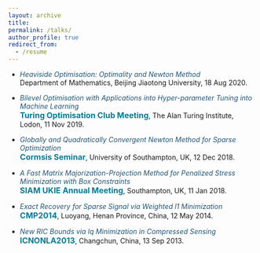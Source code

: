 ```yaml
---
layout: archive
title:  
permalink: /talks/
author_profile: true
redirect_from:
  - /resume
---
```


<style>
a:link {
  text-decoration: none;
}

a:visited {
  text-decoration: none;
}

a:hover {
  text-decoration: underline;
}

a:active {
  text-decoration: underline;
}
</style>


 * <a style="color:#225675" href='https://arxiv.org/abs/2007.15737' target="_blank"><i>Heaviside Optimisation: Optimality and Newton Method</i></a><br>
 Department of Mathematics, Beijing Jiaotong University, 18 Aug 2020.

 * <a style="color:#225675" href='https://shenglongzhou.github.io/files/Bilevel-optimisation-hyperparameter-tuning.pdf' target="_blank"><i>Bilevel Optimisation with Applications into Hyper-parameter Tuning into Machine Learning</i></a> <br>
 <a style="font-size: 16px; font-weight: bold; color:#007D98" href='https://turing-optimization.github.io/' target="_blank">Turing Optimisation Club Meeting</a>, The Alan Turing Institute, Lodon, 11 Nov 2019.

 * <a style="color:#225675" href='https://jmlr.org/papers/v22/19-026.html' target="_blank"><i>Globally and Quadratically Convergent Newton Method for Sparse Optimization</i></a><br>
<a style="font-size: 16px; font-weight: bold; color:#007D98" href='https://www.southampton.ac.uk/maths/news/seminars/2018/12/13-cormsis-seminar.page' target="_blank">Cormsis Seminar</a>, University of Southampton, UK, 12 Dec 2018.

* <a style="color:#225675" href='https://ieeexplore.ieee.org/document/8399531' target="_blank"><i>A Fast Matrix Majorization-Projection Method for Penalized Stress Minimization with Box Constraints</i></a><br>
<a style="font-size: 16px; font-weight: bold; color:#007D98" href='https://www.southampton.ac.uk/maths/news/seminars/2018/01/11-siam-seminar.page' target="_blank">SIAM UKIE Annual Meeting</a>, Southampton, UK, 11 Jan 2018.
 
* <a style="color:#225675" href='https://doi.org/10.1093/imaiai/iaw002' target="_blank"><i>Exact Recovery for Sparse Signal via Weighted l1 Minimization</i></a><br>
<a style="text-decoration:none; font-size: 16px; font-weight: bold; color:#007D98">CMP2014</a>, Luoyang, Henan Province, China, 12 May 2014. 

* <a style="color:#225675" href='https://arxiv.org/abs/1308.0455' target="_blank"><i>New RIC Bounds via lq Minimization in Compressed Sensing</i></a><br>
<a style="font-size: 16px; font-weight: bold; color:#007D98" href='http://lsec.cc.ac.cn/~icnonla13/index.htm' target="_blank">ICNONLA2013</a>, Changchun, China, 13 Sep 2013.
